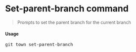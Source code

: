 <h1 textrun="command-heading">Set-parent-branch command</h1>

<blockquote textrun="command-summary">
Prompts to set the parent branch for the current branch
</blockquote>


#### Usage

<pre textrun="command-usage">
git town set-parent-branch
</pre>

